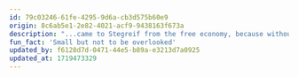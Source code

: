 ```yaml
---
id: 79c03246-61fe-4295-9d6a-cb3d575b60e9
origin: 8c6ab5e1-2e82-4021-acf9-9438163f673a
description: "...came to Stegreif from the free economy, because without art the world is too dull for her. That's why she now wants to support artists and takes care of the orchestra's bookkeeping and finances. When she's not juggling numbers, the trained fashion designer works part-time on setting up her own business."
fun_fact: 'Small but not to be overlooked'
updated_by: f6128d7d-0471-44e5-b89a-e3213d7a0925
updated_at: 1719473329
---
```

